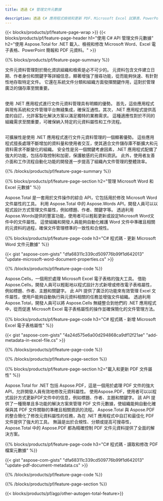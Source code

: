 ```yaml
---
title: 透過 C# 管理文件元數據 

description: 透過 C# 應用程式檢視和更新 PDF、Microsoft Excel 試算表、PowerPoint 簡報和 Word 文件元資料。
---
```


{{< blocks/products/pf/feature-page-wrap >}}
{{< blocks/products/pf/feature-page-header h1="使用 C# API 管理文件元數據" h2="使用 Aspose.Total for .NET 載入、檢視和修改 Microsoft Word、Excel 電子表格、PowerPoint 簡報和 PDF 元資料。" >}}

{{% blocks/products/pf/feature-page-summary %}}

文件元資料管理對於簡化資訊組織和檢索是必不可少的。 元資料包含文件建立日期、作者身份和關鍵字等詳細信息，顯著增強了搜尋功能，從而能夠快速、有針對性地存取特定文件。 它還在系統文件分類和組織方面發揮關鍵作用，這對於管理廣泛的儲存庫至關重要。 <br /><br />

使用 .NET 應用程式進行文件元資料管理具有明顯的優勢。 首先，這些應用程式與現有系統和文件管理平台無縫集成，確保互通性。其次，.NET 應用程式提供高度的自訂，允許客製化解決方案以滿足獨特的業務需求。 這種適應性對於不同的組織需求至關重要，可確保納入特定的元資料屬性和工作流程。<br /><br />

可擴展性是使用 .NET 應用程式進行文件元資料管理的一個顯著優勢。 這些應用程式擅長處理不斷增加的資料量和使用者交互，使其適合文件儲存庫不斷擴大和元資料需求不斷變化的組織。 安全性是另一個關鍵考慮因素，.NET 應用程式配備了強大的功能，包括存取控制和加密，保護敏感的元資料資訊。 此外，使用者友善介面和工作流程自動化功能的開發進一步提高了組織內文件管理的整體效率。

{{% /blocks/products/pf/feature-page-summary  %}}


{{% blocks/products/pf/feature-page-section  h2="管理 Microsoft Word 和 Excel 元數據" %}}

Aspose.Total 是一套用於文件操作的綜合 API，它包括用於修改 Microsoft Word 文件屬性的工具。 利用 Aspose.Total 中的 Aspose.Words API，開發人員可以以程式設計方式管理文件屬性，例如標題、作者、關鍵字等。 透過利用Aspose.Words提供的豐富功能，使用者可以輕鬆更新或設定Microsoft Word文件中的文件屬性。 這使組織和開發人員能夠自動化維護 Word 文件中準確且相關的元資料的過程，確保文件管理標準的一致性和合規性。 

{{% blocks/products/pf/feature-page-code h3="C# 程式碼 - 更新 Microsoft Word 文件元數據" %}}

{{< gist "aspose-com-gists" "dfa68311c339cd509776b99f1d642013" "update-microsoft-word-document-properties.cs" >}}

{{% /blocks/products/pf/feature-page-code  %}}

Aspose.Cells，一個用於處理 Microsoft Excel 電子表格的強大工具。 借助 Aspose.Cells，開發人員可以輕鬆地以程式設計方式新增或修改電子表格屬性，例如標題、作者、主題和關鍵字。 此 API 提供了廣泛的功能來有效管理 Excel 文件屬性，使用戶能夠自動執行與元資料相關的任務並增強文件組織。 透過利用 Aspose.Total，開發人員可以將 Aspose.Cells 無縫整合到他們的 .NET 應用程式中，從而促進 Microsoft Excel 電子表格屬性的操作並確保簡化的文件管理方法。 

{{% blocks/products/pf/feature-page-code h3="C# 程式碼 - 新增 Microsoft Excel 電子表格屬性" %}}

{{< gist "aspose-com-gists" "4a24d575e6a00d294868ca9df12f21ae" "add-metadata-in-excel-file.cs" >}}

{{% /blocks/products/pf/feature-page-code  %}}

{{% /blocks/products/pf/feature-page-section %}}


{{% blocks/products/pf/feature-page-section  h2="載入和更新 PDF 文件屬性" %}}

Aspose.Total for .NET 包括 Aspose.PDF，這是一個用於處理 PDF 文件的強大 API，允許開發人員有效地修改元資料屬性。 使用Aspose.PDF，使用者可以以程式設計方式更新PDF文件中的信息，例如標題、作者、主題和關鍵字。 該 API 提供了一種簡單且多功能的解決方案來管理 PDF 文件元數據，使組織能夠自動化確保與其 PDF 文件關聯的準確且相關資訊的流程。 Aspose.Total 與 Aspose.PDF 的整合簡化了修改元資料屬性的任務，為在 .NET 應用程式中自訂和最佳化 PDF 文件提供了強大的工具。 無論是出於合規性、分類或提高可搜尋性，Aspose.Total 中的 Aspose.PDF 都為精確控制 PDF 文件元資料提供了全面的解決方案。

{{% blocks/products/pf/feature-page-code h3="C# 程式碼 - 讀取和修改 PDF 檔案元數據" %}}

{{< gist "aspose-com-gists" "dfa68311c339cd509776b99f1d642013" "update-pdf-document-metadata.cs" >}}

{{% /blocks/products/pf/feature-page-code  %}}

{{% /blocks/products/pf/feature-page-section %}}

{{< blocks/products/pf/agp/other-autogen-total-feature>}}